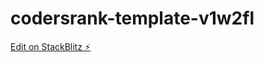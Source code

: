 # codersrank-template-v1w2fl

[Edit on StackBlitz ⚡️](https://stackblitz.com/edit/codersrank-template-v1w2fl)